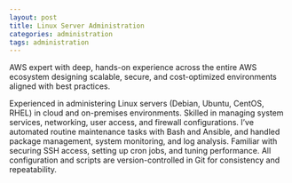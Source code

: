 ```yaml
---
layout: post
title: Linux Server Administration
categories: administration
tags: administration
---
```


AWS expert with deep, hands-on experience across the entire AWS ecosystem designing scalable, secure, and cost-optimized environments aligned with best practices.

<!--more-->

Experienced in administering Linux servers (Debian, Ubuntu, CentOS, RHEL) in cloud and on-premises environments. Skilled in managing system services, networking, user access, and firewall configurations. I’ve automated routine maintenance tasks with Bash and Ansible, and handled package management, system monitoring, and log analysis. Familiar with securing SSH access, setting up cron jobs, and tuning performance. All configuration and scripts are version-controlled in Git for consistency and repeatability.
